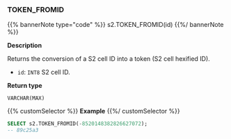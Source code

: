 ### TOKEN_FROMID

{{% bannerNote type="code" %}}
s2.TOKEN_FROMID(id)
{{%/ bannerNote %}}

**Description**

Returns the conversion of a S2 cell ID into a token (S2 cell hexified ID).

* `id`: `INT8` S2 cell ID.

**Return type**

`VARCHAR(MAX)`

{{% customSelector %}}
**Example**
{{%/ customSelector %}}

```sql
SELECT s2.TOKEN_FROMID(-8520148382826627072);
-- 89c25a3
```


